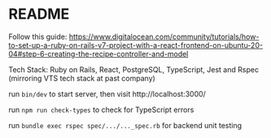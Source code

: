 # README
Follow this guide: https://www.digitalocean.com/community/tutorials/how-to-set-up-a-ruby-on-rails-v7-project-with-a-react-frontend-on-ubuntu-20-04#step-6-creating-the-recipe-controller-and-model

Tech Stack: Ruby on Rails, React, PostgreSQL, TypeScript, Jest and Rspec (mirroring VTS tech stack at past company)

run ```bin/dev``` to start server, then visit http://localhost:3000/

run ```npm run check-types``` to check for TypeScript errors

run ```bundle exec rspec spec/.../..._spec.rb``` for backend unit testing

